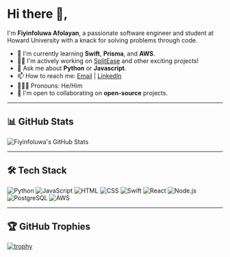 <!--
**fiyinfoluwaafol/fiyinfoluwaafol** is a ✨ _special_ ✨ repository because its `README.md` (this file) appears on your GitHub profile.

Here are some ideas to get you started:

- 🔭 I’m currently working on ...
- 🌱 I’m currently learning ...
- 👯 I’m looking to collaborate on ...
- 🤔 I’m looking for help with ...
- 💬 Ask me about ...
- 📫 How to reach me: ...
- 😄 Pronouns: ...
- ⚡ Fun fact: ...
-->

# Hi there 👋,

I'm **Fiyinfoluwa Afolayan**, a passionate software engineer and student at Howard University with a knack for solving problems through code. 

- 🌱 I'm currently learning **Swift**, **Prisma**, and **AWS**.
- 👨‍💻 I'm actively working on [SplitEase](https://github.com/ShareSync/SplitEase) and other exciting projects!
- 💬 Ask me about **Python** or **Javascript**.
- 📫 How to reach me: [Email](mailto:fiyinfoluwa.afolayan@gmail.com) | [LinkedIn](https://www.linkedin.com/in/fiyinfoluwa-afolayan/)
- 🧑‍🤝‍🧑 Pronouns: He/Him
- 🤝 I'm open to collaborating on **open-source** projects.

---

## 📊 GitHub Stats
![Fiyinfoluwa's GitHub Stats](https://github-readme-stats.vercel.app/api?username=fiyinfoluwaafol&show_icons=true&theme=radical)

---

## 🛠 Tech Stack
![Python](https://img.shields.io/badge/-Python-05122A?style=flat&logo=python)
![JavaScript](https://img.shields.io/badge/-JavaScript-05122A?style=flat&logo=javascript)
![HTML](https://img.shields.io/badge/-HTML-05122A?style=flat&logo=html5)
![CSS](https://img.shields.io/badge/-CSS-05122A?style=flat&logo=css3)
![Swift](https://img.shields.io/badge/-Swift-05122A?style=flat&logo=swift)
![React](https://img.shields.io/badge/-React-05122A?style=flat&logo=react)
![Node.js](https://img.shields.io/badge/-Node.js-05122A?style=flat&logo=node.js)
![PostgreSQL](https://img.shields.io/badge/-PostgreSQL-05122A?style=flat&logo=postgresql)
![AWS](https://img.shields.io/badge/-AWS-05122A?style=flat&logo=amazon-aws)

---

## 🏆 GitHub Trophies
[![trophy](https://github-profile-trophy.vercel.app/?username=fiyinfoluwaafol&theme=radical)](https://github.com/ryo-ma/github-profile-trophy)
